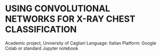 # USING CONVOLUTIONAL NETWORKS FOR X-RAY CHEST CLASSIFICATION
Academic project, University of Cagliari
Language: Italian
Platform: Google Colab or standard Jupyter notebook
